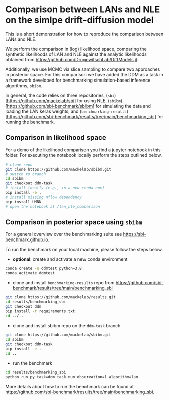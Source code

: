 # Comparison between LANs and NLE on the simlpe drift-diffusion model

This is a short demonstration for how to reproduce the comparison between LANs and NLE.

We perform the comparison in (log) likelihood space, comparing the synthetic likelihoods
of LAN and NLE against the analytic likelihoods obtained from https://github.com/DrugowitschLab/DiffModels.jl. 

Additionally, we use MCMC via slice sampling to compare two approaches in posterior space. 
For this comparison we have added the DDM as a task in a framework developed for benchmarking 
simulation-based inference algorithms, `sbibm`. 

In general, the code relies on three repositories, (`sbi`)[https://github.com/mackelab/sbi] for using NLE, 
(`sbibm`)[https://github.com/sbi-benchmark/sbibm] for simulating the data and loading the LAN keras weights, 
and (`benchmarking-results`)[https://github.com/sbi-benchmark/results/tree/main/benchmarking_sbi] for running the benchmark. 

## Comparison in likelihood space
For a demo of the likelihood comparison you find a jupyter notebook in this folder. For
executing the notebook locally perform the steps outlined below. 

```bash
# clone repo
git clone https://github.com/mackelab/sbibm.git
# switch to branch
cd sbibm
git checkout ddm-task
# install locally (e.g., in a new conda env)
pip install -e .
# install missing nflow dependency
pip install UMNN
# open the notebook at /lan_nle_comparison
```

## Comparison in posterior space using `sbibm`

For a general overview over the benchmarking suite see https://sbi-benchmark.github.io. 

To run the benchmark on your local machine, please follow the steps below.

- **optional**: create and activate a new conda environment
```bash
conda create -n ddmtest python=3.8
conda activate ddmtest
```

- clone and install `benchmarking-results` repo from https://github.com/sbi-benchmark/results/tree/main/benchmarking_sbi

```bash
git clone https://github.com/mackelab/results.git
cd results/benchmarking_sbi
git checkout ddm
pip install -r requirements.txt
cd ../..
```

- clone and install sbibm repo on the `ddm-task` branch

```bash
git clone https://github.com/mackelab/sbibm.git
cd sbibm
git checkout ddm-task
pip install -e .
cd ..
```

- run the benchmark

```bash
cd results/benchmarking_sbi
python run.py task=ddm task.num_observation=1 algorithm=lan
```

More details about how to run the benchmark can be found at https://github.com/sbi-benchmark/results/tree/main/benchmarking_sbi. 
